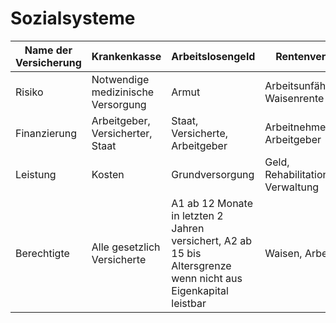 # Sozialsysteme

| Name der Versicherung | Krankenkasse                       | Arbeitslosengeld                                                                                               | Rentenversicherung                          |
| --------------------- | ---------------------------------- | -------------------------------------------------------------------------------------------------------------- | ------------------------------------------- |
| Risiko                | Notwendige medizinische Versorgung | Armut                                                                                                          | Arbeitsunfähigkeit, Waisenrente             |
| Finanzierung          | Arbeitgeber, Versicherter, Staat   | Staat, Versicherte, Arbeitgeber                                                                                | Arbeitnehmer, Arbeitgeber                   |
| Leistung              | Kosten                             | Grundversorgung                                                                                                | Geld, Rehabilitationsleistungen, Verwaltung |
| Berechtigte           | Alle gesetzlich Versicherte        | A1 ab 12 Monate in letzten 2 Jahren versichert, A2 ab 15 bis Altersgrenze wenn nicht aus Eigenkapital leistbar | Waisen, Arbeitsunfähige                     |
